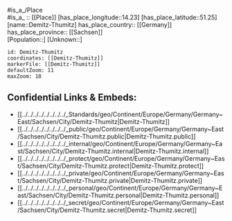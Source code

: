﻿---
location: [51.25,14.23] 
mapzoom: [7,12] 
mapmarker: city 
type: City
tags:
- geo/City


SpocWebEntityId: 29745
isDeleted: false
confidential: public

---
#is_a_/Place  
#is_a_ :: [[Place]] 
[has_place_longitude::14.23] 
[has_place_latitude::51.25] 
[name::Demitz-Thumitz] 
has_place_country:: [[Germany]]  
has_place_province:: [[Sachsen]]  
[Population::] 
[Unknown::] 


```leaflet
id: Demitz-Thumitz
coordinates: [[Demitz-Thumitz]] 
markerFile: [[Demitz-Thumitz]] 
defaultZoom: 11 
maxZoom: 18
```


## Confidential Links & Embeds: 
- [[../../../../../../../../_Standards/geo/Continent/Europe/Germany/Germany~East/Sachsen/City/Demitz-Thumitz|Demitz-Thumitz]] 
- [[../../../../../../../../_public/geo/Continent/Europe/Germany/Germany~East/Sachsen/City/Demitz-Thumitz.public|Demitz-Thumitz.public]] 
- [[../../../../../../../../_internal/geo/Continent/Europe/Germany/Germany~East/Sachsen/City/Demitz-Thumitz.internal|Demitz-Thumitz.internal]] 
- [[../../../../../../../../_protect/geo/Continent/Europe/Germany/Germany~East/Sachsen/City/Demitz-Thumitz.protect|Demitz-Thumitz.protect]] 
- [[../../../../../../../../_private/geo/Continent/Europe/Germany/Germany~East/Sachsen/City/Demitz-Thumitz.private|Demitz-Thumitz.private]] 
- [[../../../../../../../../_personal/geo/Continent/Europe/Germany/Germany~East/Sachsen/City/Demitz-Thumitz.personal|Demitz-Thumitz.personal]] 
- [[../../../../../../../../_secret/geo/Continent/Europe/Germany/Germany~East/Sachsen/City/Demitz-Thumitz.secret|Demitz-Thumitz.secret]] 
